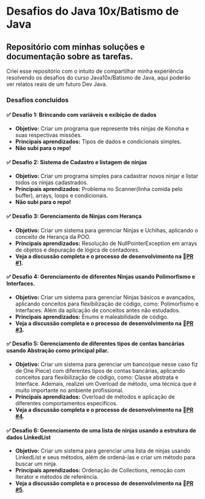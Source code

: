 # Desafios do Java 10x/Batismo de Java
## Repositório com minhas soluções e documentação sobre as tarefas.

Criei esse repositório com o intuito de compartilhar minha experiência resolvendo os desafios do curso Java10x/Batismo de Java, aqui poderão ver relatos reais de um futuro Dev Java.

### Desafios concluídos
#### ✅ Desafio 1: Brincando com variáveis e exibição de dados
- **Objetivo:** Criar um programa que represente três ninjas de Konoha e suas respectivas missões.
- **Principais aprendizados:** Tipos de dados e condicionais simples.
- **Não subi para o repo!**

#### ✅ Desafio 2: Sistema de Cadastro e listagem de ninjas 
- **Objetivo:** Criar um programa simples para cadastrar novos ninjar e listar todos os ninjas cadastrados.
- **Principais aprendizados:** Problema no Scanner(linha comida pelo buffer), arrays, loops e condicionais.
- **Não subi para o repo!**

#### ✅ Desafio 3: Gerenciamento de Ninjas com Herança
- **Objetivo:** Criar um sistema para gerenciar Ninjas e Uchihas, aplicando o conceito de Herança da POO.
- **Principais aprendizados:** Resolução de NullPointerException em arrays de objetos e depuração de lógica de contadores.
- **Veja a discussão completa e o processo de desenvolvimento na 🔗[PR #1](https://github.com/jotathedev/Java10x/pull/1).**

#### ✅ Desafio 4: Gerenciamento de diferentes Ninjas usando Polimorfismo e Interfaces.
- **Objetivo:** Criar um sistema para gerenciar Ninjas básicos e avançados, aplicando conceitos para flexibilização de código, como: Polimorfismo e Interfaces. Além da aplicação de conceitos antes não estudados.
- **Principais aprendizados:** Enums e maleabilidade de código.
- **Veja a discussão completa e o processo de desenvolvimento na 🔗[PR #3](https://github.com/jotathedev/Java10x/pull/3).**
  
#### ✅ Desafio 5: Gerenciamento de diferentes tipos de contas bancárias usando Abstração como principal pilar.
- **Objetivo:** Criar um sistema para gerenciar um banco(que nesse caso fiz de One Piece) com diferentes tipos de contas bancárias, aplicando conceitos para flexibilização de código, como: Classe abstrata e Interface. Ademais, realizei um Overload de método, uma técnica que é muito importante no ambiente profissional.
- **Principais aprendizados:** Overload de métodos e aplicação de diferentes comportamentos especifícos.
- **Veja a discussão completa e o processo de desenvolvimento na 🔗[PR #4](https://github.com/jotathedev/Java10x/pull/4).**

#### ✅ Desafio 6: Gerenciamento de uma lista de ninjas usando a estrutura de dados LinkedList
- **Objetivo:** Criar um sistema para gerenciar uma lista de ninjas usando LinkedList e seus métodos, além de ordená-las e criar um método para buscar um ninja.
- **Principais aprendizados:** Ordenação de Collections, remoção com Iterator e métodos de referência.
- **Veja a discussão completa e o processo de desenvolvimento na 🔗[PR #5](https://github.com/jotathedev/Java10x/pull/5).**
